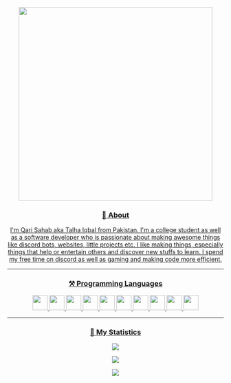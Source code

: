 <div align = "center">

<a href = "https://github.com/QariTheDev">
<img src = "https://user-images.githubusercontent.com/88932788/149994948-90e78c2a-5a09-4f18-baf0-ac9179e07721.png"
          width="450" 
          height="450"

</a>
  
### :bust_in_silhouette: About
I'm Qari Sahab aka Talha Iqbal from Pakistan. I'm a college student as well as a software developer who is passionate about making awesome things like discord bots, websites, little projects etc. I like making things, especially things that help or entertain others and discover new stuffs to learn. I spend my free time on discord as well as gaming and making code more efficient.
<hr>
  
  
### ⚒️ Programming Languages 
<img width="35px" src="https://cdn.discordapp.com/emojis/813907629989691442.png?v=1" />
<img width="35px" src="https://cdn.discordapp.com/emojis/813907670176104478.png?v=1" />
<img width="35px" src="https://cdn.discordapp.com/emojis/230394175080628234.png?v=1" />
<img width="35px" src="https://user-images.githubusercontent.com/88932788/149996775-8499085d-460d-4879-9c7a-1631cd64fa74.png" />
<img width="35px" src="https://user-images.githubusercontent.com/88932788/149996447-64373ff2-b0a7-418a-b0b0-b00ec56a4587.png" />
<img width="35px" src="https://user-images.githubusercontent.com/88932788/149996925-876afaee-2125-43fc-96d5-692a6a3761a0.png" />
<img width="35px" src="https://cdn.discordapp.com/emojis/813909686449078353.png?v=1" />
<img width="35px" src="https://cdn.discordapp.com/emojis/813909685542584321.png?v=1" />
<img width="35px" src="https://fiverr-res.cloudinary.com/images/t_main1,q_auto,f_auto,q_auto,f_auto/gigs/148556370/original/df0d65f1c957ef7dd6a3e8f75b3965601819e4f4/host-your-discord-py-bot.jpg" />
<img width="35px" src="https://cdn.discordapp.com/emojis/754345273328664676.gif?v=1" />
<hr>

### 🔖 My Statistics
![](https://github-readme-streak-stats.herokuapp.com/?user=QariTheDev&theme=dark&hide_border=true)
  
![](https://github-readme-stats.vercel.app/api?username=QariTheDev&include_all_commits=true&show_icons=true&hide_border=true&hide_title=true&count_private=true&theme=dark)

[![](https://spotify-github-profile.vercel.app/api/view?uid=zrei8evwinfjy9d27fjon68hh&cover_image=true&theme=novatorem)](https://spotify-github-profile.vercel.app/api/view?uid=zrei8evwinfjy9d27fjon68hh&redirect=true)
  
  
